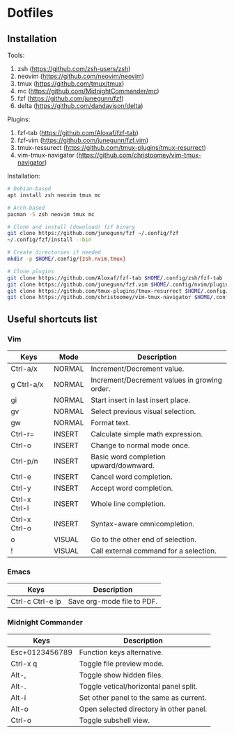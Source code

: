 # Dotfiles

## Installation
Tools:
1. zsh (https://github.com/zsh-users/zsh)
2. neovim (https://github.com/neovim/neovim)
3. tmux (https://github.com/tmux/tmux)
4. mc (https://github.com/MidnightCommander/mc)
5. fzf (https://github.com/junegunn/fzf)
6. delta (https://github.com/dandavison/delta)

Plugins:
1. fzf-tab (https://github.com/Aloxaf/fzf-tab)
2. fzf-vim (https://github.com/junegunn/fzf.vim)
3. tmux-ressurect (https://github.com/tmux-plugins/tmux-resurrect)
4. vim-tmux-navigator (https://github.com/christoomey/vim-tmux-navigator)

Installation:
```bash
# Debian-based
apt install zsh neovim tmux mc

# Arch-based
pacman -S zsh neovim tmux mc

# Clone and install (download) fzf binary
git clone https://github.com/junegunn/fzf ~/.config/fzf
~/.config/fzf/install --bin

# Create directories if needed
mkdir -p $HOME/.config/{zsh,nvim,tmux}

# Clone plugins
git clone https://github.com/Aloxaf/fzf-tab $HOME/.config/zsh/fzf-tab
git clone https://github.com/junegunn/fzf.vim $HOME/.config/nvim/plugins/fzf.vim
git clone https://github.com/tmux-plugins/tmux-resurrect $HOME/.config/tmux/tmux-ressurect
git clone https://github.com/christoomey/vim-tmux-navigator $HOME/.config/nvim/plugins/vim-tmux-navigator
```

## Useful shortcuts list
### Vim
| Keys          | Mode   | Description                                 |
| ------------- | ------ | ------------------------------------------- |
| Ctrl-a/x      | NORMAL | Increment/Decrement value.                  |
| g Ctrl-a/x    | NORMAL | Increment/Decrement values in growing order.|
| gi            | NORMAL | Start insert in last insert place.          |
| gv            | NORMAL | Select previous visual selection.           |
| gw            | NORMAL | Format text.                                |
| Ctrl-r=       | INSERT | Calculate simple math expression.           |
| Ctrl-o        | INSERT | Change to normal mode once.                 |
| Ctrl-p/n      | INSERT | Basic word completion upward/downward.      |
| Ctrl-e        | INSERT | Cancel word completion.                     |
| Ctrl-y        | INSERT | Accept word completion.                     |
| Ctrl-x Ctrl-l | INSERT | Whole line completion.                      |
| Ctrl-x Ctrl-o | INSERT | Syntax-aware omnicompletion.                |
| o             | VISUAL | Go to the other end of selection.           |
| !             | VISUAL | Call external command for a selection.      |

### Emacs
| Keys                   | Description                                 |
| ---------------------- | ------------------------------------------- |
| Ctrl-c Ctrl-e lp       | Save org-mode file to PDF.                  |

### Midnight Commander
| Keys                   | Description                                 |
| ---------------------- | ------------------------------------------- |
| Esc+0123456789         | Function keys alternative.                  |
| Ctrl-x q               | Toggle file preview mode.                   |
| Alt-,                  | Toggle show hidden files.                   |
| Alt-.                  | Toggle vetical/horizontal panel split.      |
| Alt-i                  | Set other panel to the same as current.     |
| Alt-o                  | Open selected directory in other panel.     |
| Ctrl-o                 | Toggle subshell view.                       |
